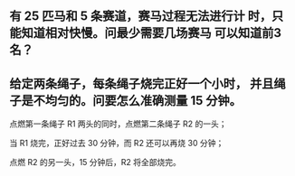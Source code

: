 ## 有 25 匹⻢和 5 条赛道，赛⻢过程⽆法进⾏计 时，只能知道相对快慢。问最少需要⼏场赛⻢ 可以知道前3名？







## 给定两条绳⼦，每条绳⼦烧完正好⼀个⼩时， 并且绳⼦是不均匀的。问要怎么准确测量 15 分钟。

点燃第⼀条绳⼦ R1 两头的同时，点燃第⼆条绳⼦ R2 的⼀头； 

当 R1 烧完，正好过去 30 分钟，⽽ R2 还可以再烧 30 分钟；

点燃 R2 的另⼀头，15 分钟后，R2 将全部烧完。



